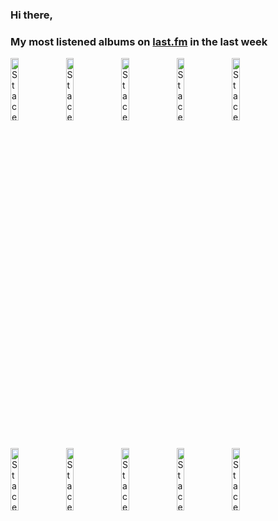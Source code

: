 ### Hi there, 

### My most listened albums on [last.fm](https://www.last.fm/user/jfdesignnet) in the last week

[<img src='https://lastfm.freetls.fastly.net/i/u/300x300/01e9370e5271fb039110cf99d1553558.jpg' width='16%' height='16%' alt='Stacey Kent - Its A Wonderful World'>](https://www.last.fm/music/stacey%2bkent/it%2527s%2ba%2bwonderful%2bworld)&nbsp;
[<img src='https://lastfm.freetls.fastly.net/i/u/300x300/6af2bb6d788c797185df4d011ed25836.jpg' width='16%' height='16%' alt='Stacey Kent - I Know I Dream : The Orchestral Sessions (Deluxe Version)'>](https://www.last.fm/music/stacey%2bkent/i%2bknow%2bi%2bdream%2b%253a%2bthe%2borchestral%2bsessions%2b%2528deluxe%2bversion%2529)&nbsp;
[<img src='https://lastfm.freetls.fastly.net/i/u/300x300/d8cf357c259487bb9ca32d32f6262acc.jpg' width='16%' height='16%' alt='Stacey Kent - What The World Needs Now Is Love'>](https://www.last.fm/music/stacey%2bkent/what%2bthe%2bworld%2bneeds%2bnow%2bis%2blove)&nbsp;
[<img src='https://lastfm.freetls.fastly.net/i/u/300x300/d9832bb96dfc107d869179a317a0dd9f.jpg' width='16%' height='16%' alt='Stacey Kent - Dreamer in Concert (Bonus Edition)'>](https://www.last.fm/music/stacey%2bkent/dreamer%2bin%2bconcert%2b%2528bonus%2bedition%2529)&nbsp;
[<img src='https://lastfm.freetls.fastly.net/i/u/300x300/4976aa26fbf6bf494d3afb1761db7a3a.jpg' width='16%' height='16%' alt='Stacey Kent - The Changing Lights (Bonus Edition)'>](https://www.last.fm/music/stacey%2bkent/the%2bchanging%2blights%2b%2528bonus%2bedition%2529)&nbsp;
<br>
[<img src='https://lastfm.freetls.fastly.net/i/u/300x300/6df98ccfb09d3e8b686d0895b4052c58.jpg' width='16%' height='16%' alt='Stacey Kent - Tenderly'>](https://www.last.fm/music/stacey%2bkent/tenderly)&nbsp;
[<img src='https://lastfm.freetls.fastly.net/i/u/300x300/fcea6a89063b71fe3fbd6bee6b1732eb.jpg' width='16%' height='16%' alt='Stacey Kent - Songs From Other Places (Special Edition)'>](https://www.last.fm/music/stacey%2bkent/songs%2bfrom%2bother%2bplaces%2b%2528special%2bedition%2529)&nbsp;
[<img src='https://lastfm.freetls.fastly.net/i/u/300x300/1666212e4d8c1bed5c4129f85831d2e8.jpg' width='16%' height='16%' alt='Stacey Kent - Breakfast on the Morning Tram (Bonus Edition)'>](https://www.last.fm/music/stacey%2bkent/breakfast%2bon%2bthe%2bmorning%2btram%2b%2528bonus%2bedition%2529)&nbsp;
[<img src='https://lastfm.freetls.fastly.net/i/u/300x300/02047d90c03f4dd9cd32263b56d3d3d4.jpg' width='16%' height='16%' alt='Stacey Kent - In Love Again'>](https://www.last.fm/music/stacey%2bkent/in%2blove%2bagain)&nbsp;
[<img src='https://lastfm.freetls.fastly.net/i/u/300x300/630e8cff81a27990c22fa508019646f2.jpg' width='16%' height='16%' alt='Stacey Kent - Raconte-moi... (Bonus Edition)'>](https://www.last.fm/music/stacey%2bkent/raconte-moi...%2b%2528bonus%2bedition%2529)&nbsp;
<br>
